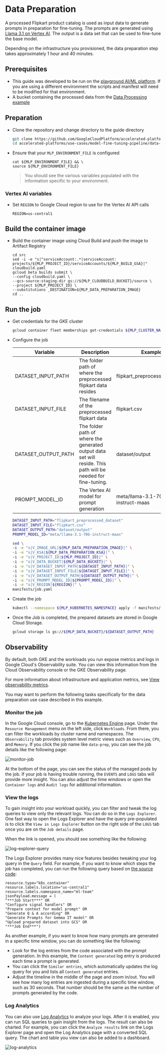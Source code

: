 # Data Preparation

A processed Flipkart product catalog is used as input data to generate prompts in preparation for fine-tuning. The prompts are generated using [Llama 3.1 on Vertex AI](https://console.cloud.google.com/vertex-ai/publishers/meta/model-garden/llama-3.1-405b-instruct-maas). The output is a data set that can be used to fine-tune the base model.

Depending on the infrastructure you provisioned, the data preparation step takes approximately 1 hour and 40 minutes.

## Prerequisites

- This guide was developed to be run on the [playground AI/ML platform](/platforms/gke-aiml/playground/README.md). If you are using a different environment the scripts and manifest will need to be modified for that environment.
- A bucket containing the processed data from the [Data Processing example](/use-cases/model-fine-tuning-pipeline/data-processing/ray/README.md)

## Preparation

- Clone the repository and change directory to the guide directory

  ```sh
  git clone https://github.com/GoogleCloudPlatform/accelerated-platforms && \
  cd accelerated-platforms/use-cases/model-fine-tuning-pipeline/data-preparation/gemma-it
  ```

- Ensure that your `MLP_ENVIRONMENT_FILE` is configured

  ```
  cat ${MLP_ENVIRONMENT_FILE} && \
  source ${MLP_ENVIRONMENT_FILE}
  ```

  > You should see the various variables populated with the information specific to your environment.

### Vertex AI variables

- Set `REGION` to Google Cloud region to use for the Vertex AI API calls

  ```
  REGION=us-central1
  ```

## Build the container image

- Build the container image using Cloud Build and push the image to Artifact Registry

  ```
  cd src
  sed -i -e "s|^serviceAccount:.*|serviceAccount: projects/${MLP_PROJECT_ID}/serviceAccounts/${MLP_BUILD_GSA}|" cloudbuild.yaml
  gcloud beta builds submit \
  --config cloudbuild.yaml \
  --gcs-source-staging-dir gs://${MLP_CLOUDBUILD_BUCKET}/source \
  --project ${MLP_PROJECT_ID} \
  --substitutions _DESTINATION=${MLP_DATA_PREPARATION_IMAGE}
  cd ..
  ```

## Run the job

- Get credentials for the GKE cluster

  ```sh
  gcloud container fleet memberships get-credentials ${MLP_CLUSTER_NAME} --project ${MLP_PROJECT_ID}
  ```

- Configure the job

  | Variable            | Description                                                                                                   | Example                       |
  | ------------------- | ------------------------------------------------------------------------------------------------------------- | ----------------------------- |
  | DATASET_INPUT_PATH  | The folder path of where the preprocessed flipkart data resides                                               | flipkart_preprocessed_dataset |
  | DATASET_INPUT_FILE  | The filename of the preprocessed flipkart data                                                                | flipkart.csv                  |
  | DATASET_OUTPUT_PATH | The folder path of where the generated output data set will reside. This path will be needed for fine-tuning. | dataset/output                |
  | PROMPT_MODEL_ID     | The Vertex AI model for prompt generation                                                                     | meta/llama-3.1-70b-instruct-maas          |

  ```sh
  DATASET_INPUT_PATH="flipkart_preprocessed_dataset"
  DATASET_INPUT_FILE="flipkart.csv"
  DATASET_OUTPUT_PATH="dataset/output"
  PROMPT_MODEL_ID="meta/llama-3.1-70b-instruct-maas"
  ```

  ```sh
  sed \
  -i -e "s|V_IMAGE_URL|${MLP_DATA_PREPARATION_IMAGE}|" \
  -i -e "s|V_KSA|${MLP_DATA_PREPARATION_KSA}|" \
  -i -e "s|V_PROJECT_ID|${MLP_PROJECT_ID}|" \
  -i -e "s|V_DATA_BUCKET|${MLP_DATA_BUCKET}|" \
  -i -e "s|V_DATASET_INPUT_PATH|${DATASET_INPUT_PATH}|" \
  -i -e "s|V_DATASET_INPUT_FILE|${DATASET_INPUT_FILE}|" \
  -i -e "s|V_DATASET_OUTPUT_PATH|${DATASET_OUTPUT_PATH}|" \
  -i -e "s|V_PROMPT_MODEL_ID|${PROMPT_MODEL_ID}|" \
  -i -e "s|V_REGION|${REGION}|" \
  manifests/job.yaml
  ```

- Create the job

  ```sh
  kubectl --namespace ${MLP_KUBERNETES_NAMESPACE} apply -f manifests/job.yaml
  ```

- Once the Job is completed, the prepared datasets are stored in Google Cloud Storage.

  ```sh
  gcloud storage ls gs://${MLP_DATA_BUCKET}/${DATASET_OUTPUT_PATH}
  ```

## Observability

By default, both GKE and the workloads you run expose metrics and logs in Google Cloud's Observability suite. You can view this information from the Cloud Observability console or the GKE Observability page.

For more information about infrastructure and application metrics, see [View observability metrics](https://cloud.google.com/kubernetes-engine/docs/how-to/view-observability-metrics).

You may want to perform the following tasks specifically for the data preparation use case described in this example.

### Monitor the job

In the Google Cloud console, go to the [Kubernetes Engine](https://console.cloud.google.com/kubernetes) page. Under the `Resource Management` menu on the left side, click `Workloads`. From there, you can filter the workloads by cluster name and namespaces. The `Observability` tab provides system level metric views such as `Overview`, `CPU`, and `Memory`. If you click the job name like `data-prep`, you can see the job details like the following page:

![monitor-job](/docs/use-cases/model-fine-tuning-pipeline/data-preparation/gemma-it/images/monitor-job.png)

At the bottom of the page, you can see the status of the managed pods by the job. If your job is having trouble running, the `EVENTS` and `LOGS` tabs will provide more insight. You can also adjust the time windows or open the `Container logs` and `Audit logs` for additional information.

### View the logs

To gain insight into your workload quickly, you can filter and tweak the log queries to view only the relevant logs. You can do so in the `Logs Explorer`. One fast way to open the Logs Explorer and have the query pre-populated is to click the `View in Logs Explorer` button on the right side of the `LOGS` tab once you are on the `Job details` page.

When the link is opened, you should see something like the following:

![log-explorer-query](/docs/use-cases/model-fine-tuning-pipeline/data-preparation/gemma-it/images/log-explorer-query.png)

The Logs Explorer provides many nice features besides tweaking your log query in the `Query` field. For example, if you want to know which steps the job has completed, you can run the following query based on [the source code](src/dataprep.py#L318):

```shell
resource.type="k8s_container"
resource.labels.location="us-central1"
resource.labels.namespace_name="ml-team"
jsonPayload.message = (
"***Job Start***" OR
"Configure signal handlers" OR
"Prepare context for model prompt" OR
"Generate Q & A according" OR
"Generate Prompts for Gemma IT model" OR
"Upload prepared dataset into GCS" OR
"***Job End***")
```

As another example, if you want to know how many prompts are generated in a specific time window, you can do something like the following:

- Look for the log entries from the code associated with the prompt generation. In this example, the `Content generated` log entry is produced each time a prompt is generated.
- You can click the `Similar entries`, which automatically updates the log query for you and lists all `Content generated` entries.
- Adjust the timeline in the middle of the page and zoom in/out. You will see how many log entries are ingested during a specific time window, such as 30 seconds. That number should be the same as the number of prompts generated by the code.

### Log Analytics

You can also use [Log Analytics](https://cloud.google.com/logging/docs/analyze/query-and-view) to analyze your logs. After it is enabled, you can run SQL queries to gain insight from the logs. The result can also be charted. For example, you can click the `Analyze results` link on the Logs Explorer page and open the Log Analytics page with a converted SQL query. The chart and table you view can also be added to a dashboard.

![log-analytics](/docs/use-cases/model-fine-tuning-pipeline/data-preparation/gemma-it/images/log-analytics.png)
